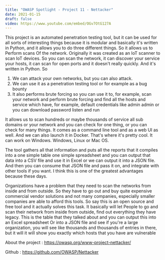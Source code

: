 ```yaml
---
title: "OWASP Spotlight - Project 11 - Nettacker"
date: 2021-01-15
draft: false
video: https://www.youtube.com/embed/OGv7OtG127A
---
```



This project is an automated penetration testing tool, but it can be used for all sorts of interesting things because it is modular and basically it's written in Python, and it allows you to do three different things. So it allows us to Perform scans Of the network. Originally it was created as an IoT scanner to scan IoT devices. So you can scan the network, it can discover your service your hosts, it can scan for open ports and it doesn't really quickly. And it's written in Python. So

1. We can attack your own networks, but you can also attack.
2. We can use it as a penetration testing tool or for example as a bug bounty
3. It also performs brute forcing so you can use it to, for example, scan your network and perform brute forcing and find all the hosts and service which have, for example, default credentials like admin admin or you can download password listen and run

It allows us to scan hundreds or maybe thousands of service all sub domains or your network and you can check for one thing, or you can check for many things. It comes as a command line tool and as a web UI as well. And we can also launch it in Docker. That's where it's pretty cool. It can work on Windows. Windows, Linux or Mac OS.

The tool gathers all that information and puts all the reports that it compiles into a one simple table one simple spreadsheet and you can output that data into a CSV file and use it in Excel or we can output it into a JSON file. And then you can consume that JSON file and pass it on, and integrate with other tools if you want. I think this is one of the greatest advantages because these days.

Organizations have a problem that they need to scan the networks from inside and from outside. So they have to go out and buy quite expensive commercial vendor solutions and not many companies, especially smaller companies are able to afford this tools. So say this is an open source and free tool and it actually solves this task. It basically will let People to go and scan their network from inside from outside, find out everything they have legacy. This is the table that they talked about and you can output this into an Excel spreadsheet Or into a JSON file and see if you're a large organization, you will see like thousands and thousands of entries in there, but it will it will show you exactly which hosts that you have are vulnerable

About the project : https://owasp.org/www-project-nettacker/​

Github : https://github.com/OWASP/Nettacker